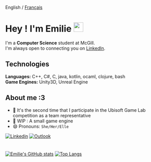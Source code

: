 English / [Français](Readme.fr.md)

# Hey ! I'm Emilie <img src="https://raw.githubusercontent.com/MartinHeinz/MartinHeinz/master/wave.gif" width="30px">

I'm a **Computer Science** student at McGill. <br>
I'm always open to connecting you on [LinkedIn](https://www.linkedin.com/in/emilie-h-c/).

## Technologies
**Languages:**  C++, C#, C, java, kotlin, ocaml, clojure, bash<br>
**Game Engines:** Unity3D, Unreal Engine<br>

## About me :3
- 🌱 It's the second time that I participate in the Ubisoft Game Lab competition as a team representative
- 🤖 WIP : A small game engine
- 😄 Pronouns: `She/Her/Elle`


[![Linkedin](https://img.shields.io/badge/-LinkedIn-blue?style=flat&logo=Linkedin&logoColor=white&link=https://www.linkedin.com/in/emilie-h-c/)](https://www.linkedin.com/in/emilie-h-c/)
[![Outlook](https://img.shields.io/badge/-Email-84D7FF?style=flat&logo=Microsoft-Outlook&logoColor=white&link=mailto:emilie.hongjun.chen@mail.mcgill.ca)](mailto:emilie.hongjun.chen@mail.mcgill.ca)
# 
[![Emilie's GitHub stats](https://github-readme-stats.vercel.app/api?username=emiliehc&count_private=true&show_icons=true&theme=algolia)](https://github.com/anuraghazra/github-readme-stats)
[![Top Langs](https://github-readme-stats.vercel.app/api/top-langs/?username=emiliehc&count_private=false&show_icons=true&layout=compact&theme=algolia&langs_count=14)](https://github.com/anuraghazra/github-readme-stats)
